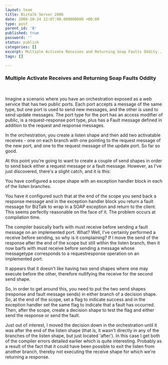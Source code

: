 ```yaml
---
layout: team
title: Biztalk Server 2006
date: 2008-10-24 12:07:00.000000000 +00:00
type: post
parent_id: '0'
published: true
password: ''
status: publish
categories: []
excerpt: Multiple Activate Receives and Returning Soap Faults Oddity...
tags: []

---
```

<h3>Multiple Activate Receives and Returning Soap Faults Oddity</h3>

<br>

Imagine a scenario where you have an orchestration exposed as a web service that has two public ports. Each port accepts a message of the same type, but one port is used to send new messages, and the other is used to send update messages. The port type for the port has an access modifier of public, is a request-response port type, plus has a Fault message defined in addition to the request and response messages.

In the orchestration, you create a listen shape and then add two activatable receives - one on each branch with one pointing to the request message of the new port, and one to the request message of the update port. So far so good.

At this point you're going to want to create a couple of send shapes in order to send back either a request message or a fault message. However, as I've just discovered, there's a slight catch, and it is this:

You have configured a scope shape with an exception handler block in each of the listen branches.

You have it configured such that at the end of the scope you send back a response message and in the exception handler block you return a fault message for BizTalk to wrap in a SOAP exception and return to the client. This seems perfectly reasonable on the face of it. The problem occurs at compilation time.

The compiler basically barfs with must receive before sending a fault message on an implemented port. What? Well, I've certainly performed a receive before sending, so why is it complaining? If I move the send of the response after the end of the scope but still within the listen branch, then it now barfs with must receive before sending a message whose messagetype corresponds to a requestresponse operation on an implemented port.

It appears that it doesn't like having two send shapes where one may execute before the other, therefore nullifying the receive for the second send shape.

So, in order to get around this, you need to put the two send shapes (response and fault message sends) in either branch of a decision shape. So, at the end of the scope, set a flag to indicate success and in the exception handler set the same flag to indicate that a fault has occurred. Then, after the scope, create a decision shape to test the flag and either send the response or send the fault.

Just out of interest, I moved the decision down in the orchestration until it was after the end of the listen shape (that is, it wasn't directly in any of the branches of the listen shape, but just located 'after'). In this case I get both of the compiler errors detailed earlier which is quite interesting. Probably as a result of the fact that it could have been possible to exit the listen from another branch, thereby not executing the receive shape for which we're returning a response.